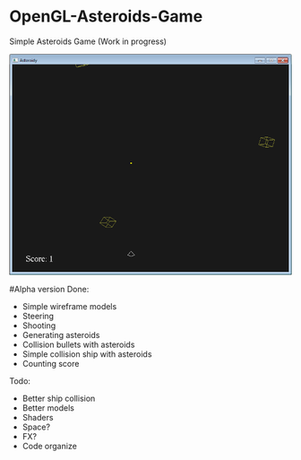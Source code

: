 # OpenGL-Asteroids-Game
Simple Asteroids Game (Work in progress)

![alt tag](https://raw.githubusercontent.com/rliberski/OpenGL-Asteroids-Game/master/screenshot.png)

#Alpha version
Done:
- Simple wireframe models
- Steering
- Shooting
- Generating asteroids
- Collision bullets with asteroids
- Simple collision ship with asteroids
- Counting score

Todo:
- Better ship collision
- Better models
- Shaders
- Space?
- FX? 
- Code organize
